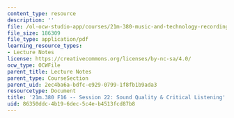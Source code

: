 ```yaml
---
content_type: resource
description: ''
file: /ol-ocw-studio-app/courses/21m-380-music-and-technology-recording-techniques-and-audio-production-fall-2016/86350ddc4b196dec5c4eb4513fcd87b8_MIT21M_380F16_ses22_note.pdf
file_size: 186309
file_type: application/pdf
learning_resource_types:
- Lecture Notes
license: https://creativecommons.org/licenses/by-nc-sa/4.0/
ocw_type: OCWFile
parent_title: Lecture Notes
parent_type: CourseSection
parent_uid: 2ec4ba6a-bdfc-e929-0799-1f8fb1b9ada3
resourcetype: Document
title: '21m.380 F16 -- Session 22: Sound Quality & Critical Listening'
uid: 86350ddc-4b19-6dec-5c4e-b4513fcd87b8
---
```

